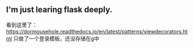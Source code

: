 ## I'm just learing flask deeply.
看到这里了：https://dormousehole.readthedocs.io/en/latest/patterns/viewdecorators.html
只做了一个登录模板，还没存储在g中